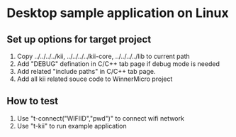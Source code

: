 # Desktop sample application on Linux

## Set up options for target project
1. Copy ../../../../kii, ../../../../kii-core, ../../../../lib to current path
1. Add "DEBUG" defination in C/C++ tab  page if debug mode is needed
2. Add related "include paths" in C/C++ tab  page.
3. Add all kii related souce code to WinnerMicro project

## How to test
1. Use "t-connect("WIFIID","pwd")" to connect wifi network
2. Use "t-kii" to run example application